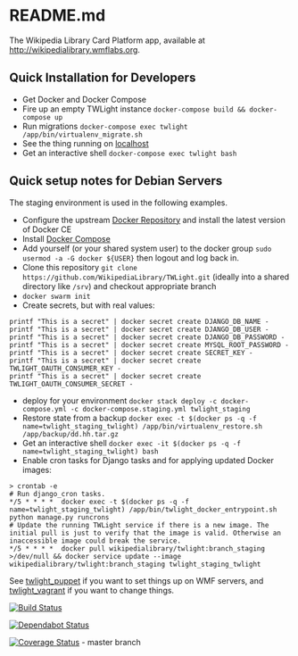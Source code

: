 # README.md

The Wikipedia Library Card Platform app, available at http://wikipedialibrary.wmflabs.org.

## Quick Installation for Developers

- Get Docker and Docker Compose
- Fire up an empty TWLight instance `docker-compose build && docker-compose up`
- Run migrations `docker-compose exec twlight /app/bin/virtualenv_migrate.sh`
- See the thing running on [localhost](http://localhost/)
- Get an interactive shell `docker-compose exec twlight bash`

## Quick setup notes for Debian Servers
The staging environment is used in the following examples.

- Configure the upstream [Docker Repository](https://docs.docker.com/install/linux/docker-ce/debian/#install-using-the-repository) and install the latest version of Docker CE
- Install [Docker Compose](https://docs.docker.com/compose/install)
- Add yourself (or your shared system user) to the docker group `sudo usermod -a -G docker ${USER}` then logout and log back in.
- Clone this repository `git clone https://github.com/WikipediaLibrary/TWLight.git` (ideally into a shared directory like `/srv`) and checkout appropriate branch
- `docker swarm init`
- Create secrets, but with real values:
```
printf "This is a secret" | docker secret create DJANGO_DB_NAME -
printf "This is a secret" | docker secret create DJANGO_DB_USER -
printf "This is a secret" | docker secret create DJANGO_DB_PASSWORD -
printf "This is a secret" | docker secret create MYSQL_ROOT_PASSWORD -
printf "This is a secret" | docker secret create SECRET_KEY -
printf "This is a secret" | docker secret create TWLIGHT_OAUTH_CONSUMER_KEY -
printf "This is a secret" | docker secret create TWLIGHT_OAUTH_CONSUMER_SECRET -
```
- deploy for your environment `docker stack deploy -c docker-compose.yml -c docker-compose.staging.yml twlight_staging`
- Restore state from a backup `docker exec -t $(docker ps -q -f name=twlight_staging_twlight) /app/bin/virtualenv_restore.sh /app/backup/dd.hh.tar.gz`
- Get an interactive shell `docker exec -it $(docker ps -q -f name=twlight_staging_twlight) bash`
- Enable cron tasks for Django tasks and for applying updated Docker images:
```
> crontab -e
# Run django_cron tasks.
*/5 * * * *  docker exec -t $(docker ps -q -f name=twlight_staging_twlight) /app/bin/twlight_docker_entrypoint.sh python manage.py runcrons
# Update the running TWLight service if there is a new image. The initial pull is just to verify that the image is valid. Otherwise an inaccessible image could break the service.
*/5 * * * *  docker pull wikipedialibrary/twlight:branch_staging >/dev/null && docker service update --image wikipedialibrary/twlight:branch_staging twlight_staging_twlight
```


See [twlight_puppet](https://github.com/WikipediaLibrary/twlight_puppet) if you want to set things up on WMF servers, and [twlight_vagrant](https://github.com/WikipediaLibrary/twlight_vagrant) if you want to change things.

[![Build Status](https://travis-ci.org/WikipediaLibrary/TWLight.svg?branch=master)](https://travis-ci.org/WikipediaLibrary/TWLight)

[![Dependabot Status](https://api.dependabot.com/badges/status?host=github&repo=WikipediaLibrary/TWLight)](https://dependabot.com)

[![Coverage Status](https://coveralls.io/repos/github/WikipediaLibrary/TWLight/badge.svg?branch=master)](https://coveralls.io/github/WikipediaLibrary/TWLight?branch=master) - master branch

